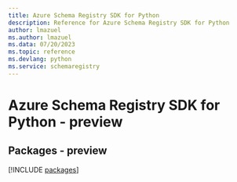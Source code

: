 ```yaml
---
title: Azure Schema Registry SDK for Python
description: Reference for Azure Schema Registry SDK for Python
author: lmazuel
ms.author: lmazuel
ms.data: 07/20/2023
ms.topic: reference
ms.devlang: python
ms.service: schemaregistry
---
```

# Azure Schema Registry SDK for Python - preview
## Packages - preview
[!INCLUDE [packages](schema-registry-index.md)]